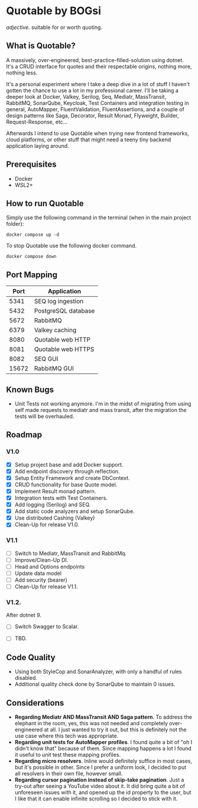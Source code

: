 # Quotable by BOGsi

_adjective._ 
	suitable for or worth quoting.


## What is Quotable?

A massively, over-engineered, best-practice-filled-solution using dotnet. It's a CRUD interface for quotes and their respectable origins, nothing more, nothing less. 

It's a personal experiment where I take a deep dive in a lot of stuff I haven't gotten the chance to use a lot in my professional career. I'll be taking a deeper look at Docker, Valkey, Serilog, Seq, Mediatr, MassTransit, RabbitMQ, SonarQube, Keycloak, Test Containers and integration testing in general, AutoMapper, FluentValidation, FluentAssertions, and a couple of design patterns like Saga, Decorator, Result Monad, Flyweight, Builder, Request-Response, etc...

Afterwards I intend to use Quotable when trying new frontend frameworks, cloud platforms, or other stuff that might need a teeny tiny backend application laying around. 


## Prerequisites

* Docker
* WSL2+


## How to run Quotable

Simply use the following command in the terminal (when in the main project folder):

```
docker compose up -d
```


To stop Quotable use the following docker command.

```
docker compose down
```

## Port Mapping 

| Port | Application          | 
|------|----------------------|
|  5341 | SEQ log ingestion   |
|  5432 | PostgreSQL database |
|  5672 | RabbitMQ            |
|  6379 | Valkey caching      |
|  8080 | Quotable web HTTP   |
|  8081 | Quotable web HTTPS  |
|  8082 | SEQ GUI             |
| 15672 | RabbitMQ GUI        |


## Known Bugs 

* Unit Tests not working anymore. I'm in the midst of migrating from using self made requests to mediatr and mass transit, after the migration the tests will be overhauled.


## Roadmap

### V1.0

- [x] Setup project base and add Docker support.
- [x] Add endpoint discovery through reflection.
- [x] Setup Entity Framework and create DbContext. 
- [x] CRUD functionality for base Quote model. 
- [x] Implement Result monad pattern. 
- [x] Integration tests with Test Containers. 
- [x] Add logging (Serilog) and SEQ.
- [x] Add static code analyzers and setup SonarQube. 
- [x] Use distributed Cashing (Valkey)
- [x] Clean-Up for release V1.0. 

### V1.1

- [ ] Switch to Mediatr, MassTransit and RabbitMq.
- [ ] Improve/Clean-Up DI.
- [ ] Head and Options endpoints 
- [ ] Update data model
- [ ] Add security (bearer)
- [ ] Clean-Up for release V1.1. 

### V1.2.

After dotnet 9.

- [ ] Switch Swagger to Scalar.
- [ ] TBD.


## Code Quality

* Using both StyleCop and SonarAnalyzer, with only a handful of rules disabled.
* Additional quality check done by SonarQube to maintain 0 issues.


## Considerations

* **Regarding Mediatr AND MassTransit AND Saga pattern**. To address the elephant in the room, yes, this was not needed and completely over-engineered at all. I just wanted to try it out, but this is definitely not the use case where this tech was appropriate.
* **Regarding unit tests for AutoMapper profiles**. I found quite a bit of "oh I didn't know that" because of them. Since mapping happens a lot I found it useful to unit test these mapping profiles. 
* **Regarding micro resolvers**. Inline would definitely suffice in most cases, but it's possible in other. Since I prefer a uniform look, I decided to put all resolvers in their own file, however small. 
* **Regarding cursor pagination instead of skip-take pagination**. Just a try-out after seeing a YouTube video about it. It did bring quite a bit of unforeseen issues with it, and opened up the id property to the user, but I like that it can enable infinite scrolling so I decided to stick with it. 